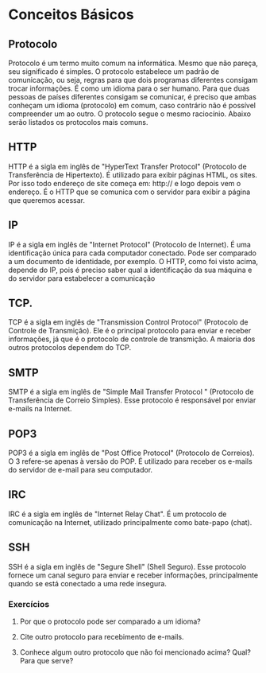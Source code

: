 ﻿# Conceitos Básicos

## Protocolo

Protocolo é um termo muito comum na informática. Mesmo que não pareça, seu significado é simples.
O protocolo estabelece um padrão de comunicação, ou seja, regras para que dois programas diferentes consigam trocar informações.
É como um idioma para o ser humano. Para que duas pessoas de países diferentes consigam se comunicar, é preciso que ambas conheçam um idioma (protocolo) em comum, caso contrário não é possível compreender um ao outro. O protocolo segue o mesmo raciocínio.
Abaixo serão listados os protocolos mais comuns.

## HTTP

HTTP é a sigla em inglês de "HyperText Transfer Protocol" (Protocolo de Transferência de Hipertexto).
É utilizado para exibir páginas HTML, os sites.
Por isso todo endereço de site começa em: http://
e logo depois vem o endereço. É o HTTP que se comunica com o servidor para exibir a página que queremos acessar.

## IP

IP é a sigla em inglês de "Internet Protocol" (Protocolo de Internet).
É uma identificação única para cada computador conectado. Pode ser comparado a um documento de identidade, por exemplo.
O HTTP, como foi visto acima, depende do IP, pois é preciso saber qual a identificação da sua máquina e do servidor para estabelecer a comunicação

## TCP.

TCP é a sigla em inglês de "Transmission Control Protocol" (Protocolo de Controle de Transmição).
Ele é o principal protocolo para enviar e receber informações, já que é o protocolo de controle de transmição. A maioria dos outros protocolos dependem do TCP.

## SMTP

SMTP é a sigla em inglês de "Simple Mail Transfer Protocol " (Protocolo de Transferência de Correio Simples).
Esse protocolo é responsável por enviar e-mails na Internet.

## POP3

POP3 é a sigla em inglês de "Post Office Protocol" (Protocolo de Correios). O 3 refere-se apenas à versão do POP.
É utilizado para receber os e-mails do servidor de e-mail para seu computador.

## IRC

IRC é a sigla em inglês de "Internet Relay Chat".
É um protocolo de comunicação na Internet, utilizado principalmente como bate-papo (chat).

## SSH

SSH é a sigla em inglês de "Segure Shell" (Shell Seguro).
Esse protocolo fornece um canal seguro para enviar e receber informações, principalmente quando se está conectado a uma rede insegura.

### Exercícios

1. Por que o protocolo pode ser comparado a um idioma?

2. Cite outro protocolo para recebimento de e-mails.

3. Conhece algum outro protocolo que não foi mencionado acima? Qual? Para que serve?